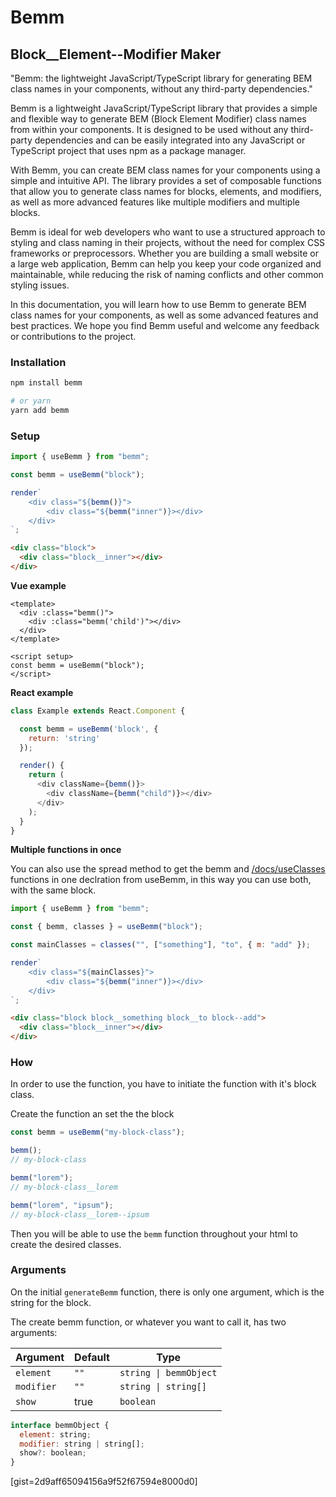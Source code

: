 # Bemm

## Block\_\_Element--Modifier Maker

"Bemm: the lightweight JavaScript/TypeScript library for generating BEM class names in your components, without any third-party dependencies."

Bemm is a lightweight JavaScript/TypeScript library that provides a simple and flexible way to generate BEM (Block Element Modifier) class names from within your components. It is designed to be used without any third-party dependencies and can be easily integrated into any JavaScript or TypeScript project that uses npm as a package manager.

With Bemm, you can create BEM class names for your components using a simple and intuitive API. The library provides a set of composable functions that allow you to generate class names for blocks, elements, and modifiers, as well as more advanced features like multiple modifiers and multiple blocks.

Bemm is ideal for web developers who want to use a structured approach to styling and class naming in their projects, without the need for complex CSS frameworks or preprocessors. Whether you are building a small website or a large web application, Bemm can help you keep your code organized and maintainable, while reducing the risk of naming conflicts and other common styling issues.

In this documentation, you will learn how to use Bemm to generate BEM class names for your components, as well as some advanced features and best practices. We hope you find Bemm useful and welcome any feedback or contributions to the project.

### Installation

```bash
npm install bemm

# or yarn
yarn add bemm
```

### Setup

```js
import { useBemm } from "bemm";

const bemm = useBemm("block");

render`
    <div class="${bemm()}">
        <div class="${bemm("inner")}></div>
    </div>
`;
```

```html
<div class="block">
  <div class="block__inner"></div>
</div>
```

**Vue example**

```vue
<template>
  <div :class="bemm()">
    <div :class="bemm('child')"></div>
  </div>
</template>

<script setup>
const bemm = useBemm("block");
</script>
```

**React example**

```js
class Example extends React.Component {

  const bemm = useBemm('block', {
    return: 'string'
  });

  render() {
    return (
      <div className={bemm()}>
        <div className={bemm("child")}></div>
      </div>
    );
  }
}
```

**Multiple functions in once**

You can also use the spread method to get the bemm and [/docs/useClasses](classes) functions in one declration from useBemm, in this way you can use both, with the same block.

```js
import { useBemm } from "bemm";

const { bemm, classes } = useBemm("block");

const mainClasses = classes("", ["something"], "to", { m: "add" });

render`
    <div class="${mainClasses}">
        <div class="${bemm("inner")}></div>
    </div>
`;
```

```html
<div class="block block__something block__to block--add">
  <div class="block__inner"></div>
</div>
```

### How

In order to use the function, you have to initiate the function with it's block class.

Create the function an set the the block

```js
const bemm = useBemm("my-block-class");

bemm();
// my-block-class

bemm("lorem");
// my-block-class__lorem

bemm("lorem", "ipsum");
// my-block-class__lorem--ipsum
```

Then you will be able to use the `bemm` function throughout your html to create the desired classes.

### Arguments

On the initial `generateBemm` function, there is only one argument, which is the
string for the block.

The create bemm function, or whatever you want to call it, has two arguments:

| Argument   | Default | Type                   |
| ---------- | ------- | ---------------------- |
| `element`  | `""`    | `string \| bemmObject` |
| `modifier` | `""`    | `string \| string[]`   |
| `show`     | true    | `boolean`              |

```js
interface bemmObject {
  element: string;
  modifier: string | string[];
  show?: boolean;
}
```

[gist=2d9aff65094156a9f52f67594e8000d0]
